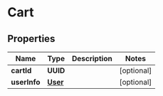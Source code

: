 

# Cart

## Properties

Name | Type | Description | Notes
------------ | ------------- | ------------- | -------------
**cartId** | **UUID** |  |  [optional]
**userInfo** | [**User**](User.md) |  |  [optional]



